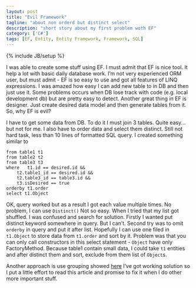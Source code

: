 ```yaml
---
layout: post
title: "Evil Framework"
tagline: "about non orderd but distinct select"
description: "short story about my first problem woth EF"
category: ['C#']
tags: [EF, Entity, Entity Framework, Framework, SQL]
---
```

{% include JB/setup %}

I was able to create some stuff using EF. I must admit that EF is nice tool. It help a lot with basic daily database work. 
I’m not very experienced ORM user, but must admit - EF is so easy to use and got all features of LINQ expressions.
I was amazed how easy I can add new table to in DB and then just use it. Some problems occurs when DB lose track with code
(e.g. local development db) but are pretty easy to detect. Another great thing in EF is designer. 
Just create desired data model and then generate tables from it. So, why EF is evil?

I have to get some data from DB. To do it I must join 3 tables. Quite easy... but not for me. 
I also have to order data and select them distinct. Still not hard task, less than 10 lines of formatted SQL query. 
I created something similar to

	from table1 t1
	from table2 t2
	from table3 t3
	where 	t1.id == desired.id && 
		t2.table1_id == desired.id &&
		t2.table3_id == table3.id &&
		t3.isDesired == true
	orderby t1.order
	select t1.Object

OK, query worked but as a result I got each value multiple times. No problem, I can use `Distinct()` 
Not so easy. When I tried that my list got shuffled. I was confused and search for solution. 
Firstly I wanted put distinct keyword somewhere in query. But I can’t. Second try was to omit `orderby` in query and put it after list. 
Hopefully I can use one filed in `t1.Object` to store data from `t1.order` and sort by it.
Problem was that you can only call constructors in this select statement - `Object` have only FactoryMethod. 
Because table1 contain small data, I could take `t1` entities and after distinct them and sort, exclude from them list of `Object`s.

Another approach is use grouping showed
[here](http://imar.spaanjaars.com/546/using-grouping-instead-of-distinct-in-entity-framework-to-optimize-performance)
I’ve got working solution so I put a little effort to read this article and promise to fix it when
I do other more important stuff.
